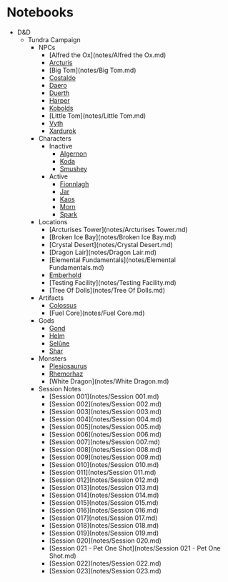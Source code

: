 # Notebooks
- D&D
  - Tundra Campaign
    - NPCs
      - [Alfred the Ox](notes/Alfred the Ox.md)
      - [Arcturis](notes/Arcturis.md)
      - [Big Tom](notes/Big Tom.md)
      - [Costaldo](notes/Costaldo.md)
      - [Daero](notes/Daero.md)
      - [Duerth](notes/Duerth.md)
      - [Harper](notes/Harper.md)
      - [Kobolds](notes/Kobolds.md)
      - [Little Tom](notes/Little Tom.md)
      - [Vyth](notes/Vyth.md)
      - [Xardurok](notes/Xardurok.md)
    - Characters
      - Inactive
        - [Algernon](notes/Algernon.md)
        - [Koda](notes/Koda.md)
        - [Smushey](notes/Smushey.md)
      - Active
        - [Fionnlagh](notes/Fionnlagh.md)
        - [Jar](notes/Jar.md)
        - [Kaos](notes/Kaos.md)
        - [Morn](notes/Morn.md)
        - [Spark](notes/Spark.md)
    - Locations
      - [Arcturises Tower](notes/Arcturises Tower.md)
      - [Broken Ice Bay](notes/Broken Ice Bay.md)
      - [Crystal Desert](notes/Crystal Desert.md)
      - [Dragon Lair](notes/Dragon Lair.md)
      - [Elemental Fundamentals](notes/Elemental Fundamentals.md)
      - [Emberhold](notes/Emberhold.md)
      - [Testing Facility](notes/Testing Facility.md)
      - [Tree Of Dolls](notes/Tree Of Dolls.md)
    - Artifacts
      - [Colossus](notes/Colossus.md)
      - [Fuel Core](notes/Fuel Core.md)
    - Gods
      - [Gond](notes/Gond.md)
      - [Helm](notes/Helm.md)
      - [Selûne](notes/Selûne.md)
      - [Shar](notes/Shar.md)
    - Monsters
      - [Plesiosaurus](notes/Plesiosaurus.md)
      - [Rhemorhaz](notes/Rhemorhaz.md)
      - [White Dragon](notes/White Dragon.md)
    - Session Notes
      - [Session 001](notes/Session 001.md)
      - [Session 002](notes/Session 002.md)
      - [Session 003](notes/Session 003.md)
      - [Session 004](notes/Session 004.md)
      - [Session 005](notes/Session 005.md)
      - [Session 006](notes/Session 006.md)
      - [Session 007](notes/Session 007.md)
      - [Session 008](notes/Session 008.md)
      - [Session 009](notes/Session 009.md)
      - [Session 010](notes/Session 010.md)
      - [Session 011](notes/Session 011.md)
      - [Session 012](notes/Session 012.md)
      - [Session 013](notes/Session 013.md)
      - [Session 014](notes/Session 014.md)
      - [Session 015](notes/Session 015.md)
      - [Session 016](notes/Session 016.md)
      - [Session 017](notes/Session 017.md)
      - [Session 018](notes/Session 018.md)
      - [Session 019](notes/Session 019.md)
      - [Session 020](notes/Session 020.md)
      - [Session 021 - Pet One Shot](notes/Session 021 - Pet One Shot.md)
      - [Session 022](notes/Session 022.md)
      - [Session 023](notes/Session 023.md)
